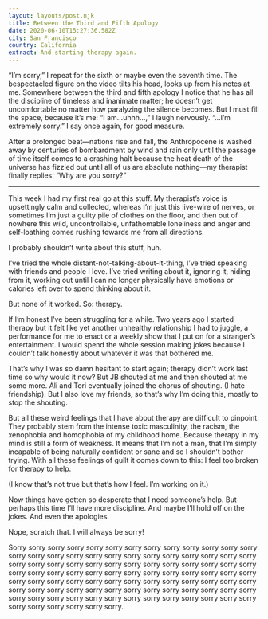 ```yaml
---
layout: layouts/post.njk
title: Between the Third and Fifth Apology
date: 2020-06-10T15:27:36.582Z
city: San Francisco
country: California
extract: And starting therapy again.
---
```


“I’m sorry,” I repeat for the sixth or maybe even the seventh time. The bespectacled figure on the video tilts his head, looks up from his notes at me. Somewhere between the third and fifth apology I notice that he has all the discipline of timeless and inanimate matter; he doesn’t get uncomfortable no matter how paralyzing the silence becomes. But I must fill the space, because it’s me: “I am...uhhh...,” I laugh nervously. “...I’m extremely sorry.” I say once again, for good measure.

After a prolonged beat—nations rise and fall, the Anthropocene is washed away by centuries of bombardment by wind and rain only until the passage of time itself comes to a crashing halt because the heat death of the universe has fizzled out until all of us are absolute nothing—my therapist finally replies: “Why are you sorry?”

---

This week I had my first real go at this stuff. My therapist’s voice is upsettingly calm and collected, whereas I’m just this live-wire of nerves, or sometimes I’m just a guilty pile of clothes on the floor, and then out of nowhere this wild, uncontrollable, unfathomable loneliness and anger and self-loathing comes rushing towards me from all directions.

I probably shouldn’t write about this stuff, huh.

I’ve tried the whole distant-not-talking-about-it-thing, I’ve tried speaking with friends and people I love. I’ve tried writing about it, ignoring it, hiding from it, working out until I can no longer physically have emotions or calories left over to spend thinking about it.

But none of it worked. So: therapy.

If I’m honest I’ve been struggling for a while. Two years ago I started therapy but it felt like yet another unhealthy relationship I had to juggle, a performance for me to enact or a weekly show that I put on for a stranger’s entertainment. I would spend the whole session making jokes because I couldn’t talk honestly about whatever it was that bothered me.

That’s why I was so damn hesitant to start again; therapy didn’t work last time so why would it now? But JB shouted at me and then shouted at me some more. Ali and Tori eventually joined the chorus of shouting. (I hate friendship). But I also love my friends, so that’s why I’m doing this, mostly to stop the shouting.

But all these weird feelings that I have about therapy are difficult to pinpoint. They probably stem from the intense toxic masculinity, the racism, the xenophobia and homophobia of my childhood home. Because therapy in my mind is still a form of weakness. It means that I’m not a man, that I’m simply incapable of being naturally confident or sane and so I shouldn’t bother trying. With all these feelings of guilt it comes down to this: I feel too broken for therapy to help.

(I know that’s not true but that’s how I feel. I’m working on it.)

Now things have gotten so desperate that I need someone’s help. But perhaps this time I’ll have more discipline. And maybe I’ll hold off on the jokes. And even the apologies.

Nope, scratch that. I will always be sorry!

Sorry sorry sorry sorry sorry sorry sorry sorry sorry sorry sorry sorry sorry sorry sorry sorry sorry sorry sorry sorry sorry sorry sorry sorry sorry sorry sorry sorry sorry sorry sorry sorry sorry sorry sorry sorry sorry sorry sorry sorry sorry sorry sorry sorry sorry sorry sorry sorry sorry sorry sorry sorry sorry sorry sorry sorry sorry sorry sorry sorry sorry sorry sorry sorry sorry sorry sorry sorry sorry sorry sorry sorry sorry sorry sorry sorry sorry sorry sorry sorry sorry sorry sorry sorry sorry sorry sorry sorry sorry sorry sorry sorry sorry sorry sorry sorry sorry.
